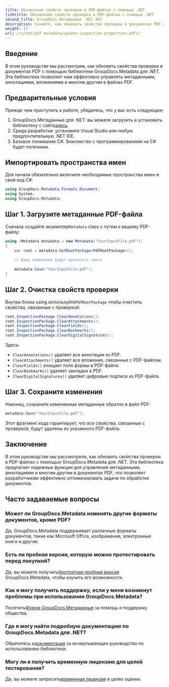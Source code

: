 ```yaml
---
title: Обновление свойств проверки в PDF-файлах с помощью .NET
linktitle: Обновление свойств проверки в PDF-файлах с помощью .NET
second_title: GroupDocs.Метаданные .NET API
description: Узнайте, как обновить свойства проверки в документах PDF с помощью GroupDocs.Metadata для .NET. Эффективно управляйте метаданными и аннотациями с помощью C#.
weight: 17
url: /ru/net/pdf-metadata/update-inspection-properties-pdfs/
---
```

## Введение
В этом руководстве мы рассмотрим, как обновить свойства проверки в документах PDF с помощью библиотеки GroupDocs.Metadata для .NET. Эта библиотека позволяет нам эффективно управлять метаданными, аннотациями, вложениями и многим другим в файлах PDF.
## Предварительные условия
Прежде чем приступить к работе, убедитесь, что у вас есть следующее:
1.  GroupDocs.Метаданные для .NET: вы можете загрузить и установить библиотеку с сайта[здесь](https://releases.groupdocs.com/metadata/net/).
2. Среда разработки: установите Visual Studio или любую предпочтительную .NET IDE.
3. Базовое понимание C#: Знакомство с программированием на C# будет полезным.

## Импортировать пространства имен
Для начала обязательно включите необходимые пространства имен в свой код C#:
```csharp
using GroupDocs.Metadata.Formats.Document;
using System;
using GroupDocs.Metadata;
```
## Шаг 1. Загрузите метаданные PDF-файла
 Сначала создайте экземпляр`Metadata` class с путем к вашему PDF-файлу:
```csharp
using (Metadata metadata = new Metadata("YourInputFile.pdf"))
{
    var root = metadata.GetRootPackage<PdfRootPackage>();
    
    // Ваши изменения будут храниться здесь
    
    metadata.Save("YourInputFile.pdf");
}
```
## Шаг 2. Очистка свойств проверки
 Внутри блока using используйте`PdfRootPackage` чтобы очистить свойства, связанные с проверкой:
```csharp
root.InspectionPackage.ClearAnnotations();
root.InspectionPackage.ClearAttachments();
root.InspectionPackage.ClearFields();
root.InspectionPackage.ClearBookmarks();
root.InspectionPackage.ClearDigitalSignatures();
```
Здесь:
- `ClearAnnotations()` удаляет все аннотации из PDF.
- `ClearAttachments()` удаляет все вложения, связанные с PDF-файлом.
- `ClearFields()` очищает поля формы в PDF-файле.
- `ClearBookmarks()` удаляет закладки в PDF.
- `ClearDigitalSignatures()` удаляет цифровые подписи из PDF-файла.
## Шаг 3. Сохраните изменения
Наконец, сохраните измененные метаданные обратно в файл PDF:
```csharp
metadata.Save("YourInputFile.pdf");
```
Этот фрагмент кода гарантирует, что все свойства, связанные с проверкой, будут удалены из указанного PDF-файла.

## Заключение
В этом руководстве мы рассмотрели, как обновить свойства проверки в PDF-файлах с помощью GroupDocs.Metadata для .NET. Эта библиотека предлагает надежные функции для управления метаданными, аннотациями и многим другим в документах PDF, что позволяет разработчикам эффективно оптимизировать задачи по обработке документов.

## Часто задаваемые вопросы
### Может ли GroupDocs.Metadata изменять другие форматы документов, кроме PDF?
Да, GroupDocs.Metadata поддерживает различные форматы документов, такие как Microsoft Office, изображения, электронные книги и другие.
### Есть ли пробная версия, которую можно протестировать перед покупкой?
 Да, вы можете получить[бесплатная пробная версия](https://releases.groupdocs.com/) GroupDocs.Metadata, чтобы изучить его возможности.
### Как я могу получить поддержку, если у меня возникнут проблемы при использовании GroupDocs.Metadata?
 Посетить[Форум GroupDocs.Метаданные](https://forum.groupdocs.com/c/metadata/14) за помощь и поддержку общества.
### Где я могу найти подробную документацию по GroupDocs.Metadata для .NET?
 Обратитесь к[документация](https://tutorials.groupdocs.com/metadata/net/) за исчерпывающее руководство по использованию библиотеки.
### Могу ли я получить временную лицензию для целей тестирования?
 Да, вы можете запросить[временная лицензия](https://purchase.groupdocs.com/temporary-license/) в целях оценки.